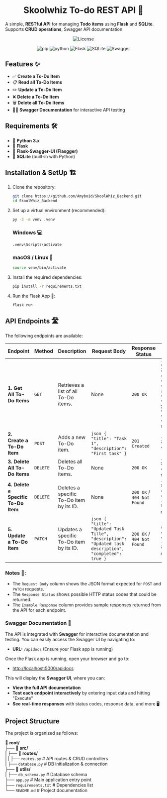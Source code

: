 <h1 align="center"> Skoolwhiz To-do REST API 📌</h1>

A simple, **RESTful API** for managing **Todo items** using **Flask** and **SQLite**. Supports **CRUD operations**, Swagger API documentation.

<div align="center">

![License](https://img.shields.io/badge/license-MIT-blue)

![pip](https://img.shields.io/badge/pip-%2320232a?style=for-the-badge&logo=pypi&logoColor=3775A9)
![python](https://img.shields.io/badge/python-%2320232a?style=for-the-badge&logo=python&logoColor=3776AB)
![Flask](https://img.shields.io/badge/flask-%2320232a?style=for-the-badge&logo=flask&logoColor=white)
![SQLite](https://img.shields.io/badge/sqlite-%2320232a?style=for-the-badge&logo=sqlite&logoColor=white)
![Swagger](https://img.shields.io/badge/swagger-%2320232a?style=for-the-badge&logo=swagger&logoColor=white)

</div>

## Features ✨

- ✅ **Create a To-Do Item**
- 📋 **Read all To-Do Items**
- ✏️ **Update a To-Do Item**
- ❌ **Delete a To-Do Item**
- 🗑️ **Delete all To-Do Items**
- 🧑‍💻 **Swagger Documentation** for interactive API testing

## Requirements 🛠️

- 🐍 **Python 3.x**
- 🧰 **Flask** 
- 📄 **Flask-Swagger-UI (Flasgger)**
- 💾 **SQLite** (built-in with Python)

## Installation & SetUp 🏗️

1. Clone the repository:

    ```bash
    git clone https://github.com/Amyboid/SkoolWhiz_Backend.git
    cd SkoolWhiz_Backend
    ```

2. Set up a virtual environment (recommended):

    ```bash
    py -3 -m venv .venv
    ```
    
    ### Windows 💻

    ```bash
    .venv\Scripts\activate
    ```

    ### macOS / Linux 🍃

    ```bash
    source venv/bin/activate
    ```

3. Install the required dependencies:

    ```bash
    pip install -r requirements.txt
    ```

4. Run the Flask App 🚀:

    ```bash
    flask run
    ```

## API Endpoints 🛣️

The following endpoints are available:

| **Endpoint**                          | **Method** | **Description**                                                | **Request Body**                                                                                                                                                        | **Response Status**     | **Example Response**                                                                                                                                                     |
|---------------------------------------|------------|----------------------------------------------------------------|------------------------------------------------------------------------------------------------------------------------------------------------------------------------|-------------------------|--------------------------------------------------------------------------------------------------------------------------------------------------------------------------|
| **1. Get All To-Do Items**            | `GET`      | Retrieves a list of all To-Do items.                           | None                                                                                                                                                                   | `200 OK`                | ```json [{ "id": 1, "title": "Task 1", "description": "First task", "completed": false }, { "id": 2, "title": "Task 2", "description": "Second task", "completed": true }] ``` |
| **2. Create a To-Do Item**            | `POST`     | Adds a new To-Do item.                                         | ```json { "title": "Task 1", "description": "First task" } ```                                                                                                        | `201 Created`           | ```json { "created": "true" } ```                                                                                                                                            |
| **3. Delete All To-Do Items**         | `DELETE`   | Deletes all To-Do items.                                       | None                                                                                                                                                                   | `200 OK`                | ```json { "message": "deleted all tasks" } ```                                                                                                                              |
| **4. Delete a Specific To-Do Item**   | `DELETE`   | Deletes a specific To-Do item by its ID.                       | None                                                                                                                                                                   | `200 OK` / `404 Not Found` | ```json { "deleted": "true", "task_id": 1 } ``` <br> ```json { "error": "task not found" } ```                                                                             |
| **5. Update a To-Do Item**            | `PATCH`    | Updates a specific To-Do item by its ID.                       | ```json { "title": "Updated Task Title", "description": "Updated task description", "completed": true } ```                                                            | `200 OK` / `404 Not Found` | ```json { "updated": "true", "task_id": 1 } ``` <br> ```json { "error": "task not found" } ```                                                                             |

### Notes 📝:
- The `Request Body` column shows the JSON format expected for `POST` and `PATCH` requests.
- The `Response Status` shows possible HTTP status codes that could be returned.
- The `Example Response` column provides sample responses returned from the API for each endpoint.

### Swagger Documentation 📑

The API is integrated with **Swagger** for interactive documentation and testing. You can easily access the Swagger UI by navigating to:

- **URL:** `/apidocs` (Ensure your Flask app is running)

Once the Flask app is running, open your browser and go to:

- [http://localhost:5000/apidocs](http://localhost:5000/apidocs)

This will display the **Swagger UI**, where you can:

- **View the full API documentation**
- **Test each endpoint interactively** by entering input data and hitting "Execute"
- **See real-time responses** with status codes, response data, and more 🖥️


## Project Structure

The project is organized as follows:

📂 **root/**  
├── 📂 **src/**  
|   ├── 📂 **routes/**  
|   |   ├── `routes.py`    # API routes & CRUD controllers  
|   ├── `database.py`      # DB initialization & connection  
├── 📂 **utils/**  
|   ├── `db_schema.py`    # Database schema  
├── `app.py`               # Main application entry point  
├── `requirements.txt`     # Dependencies list  
└── `README.md`            # Project documentation
